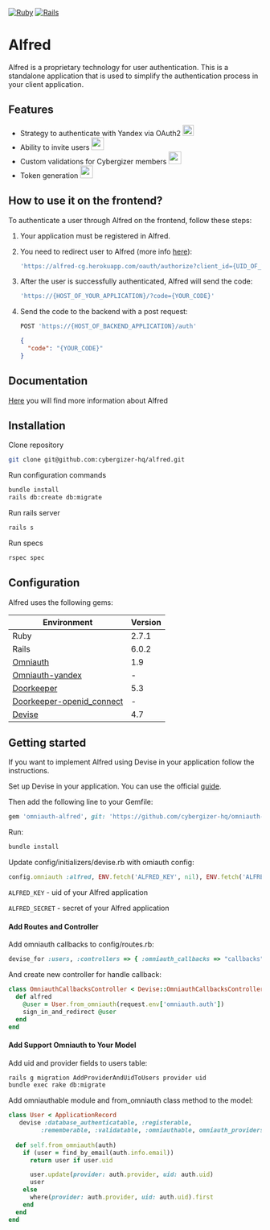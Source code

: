 [![Ruby](https://img.shields.io/badge/Ruby-2.7.1-brightgreen.svg?style=flat)](https://www.ruby-lang.org/en/)
[![Rails](https://img.shields.io/badge/Rails-6.0.2-blue.svg?style=flat)](https://rubyonrails.org/)


# Alfred

Alfred is a proprietary technology for user authentication. This is a standalone application that is used to simplify the authentication process in your client application.

## Features

- Strategy to authenticate with Yandex via OAuth2   <img src='https://cdn-icons-png.flaticon.com/512/226/226266.png' width='22'>
- Ability to invite users   <img src='https://cdn-icons-png.flaticon.com/512/921/921347.png' width='25'>
- Custom validations for Cybergizer members   <img src='https://cdn-icons-png.flaticon.com/512/508/508250.png' width='25'>
- Token generation   <img src='https://cdn-icons-png.flaticon.com/512/1680/1680173.png' width='25'>

## How to use it on the frontend?

To authenticate a user through Alfred on the frontend, follow these steps:

1. Your application must be registered in Alfred.
2. You need to redirect user to Alfred (more info [here](https://github.com/cybergizer-hq/alfred/wiki/Authorization-Request)):
    
    ```bash
    'https://alfred-cg.herokuapp.com/oauth/authorize?client_id={UID_OF_YOUR_APPLICATION}&redirect_uri=https%3A%2F%2{HOST_OF_YOUR_APPLICATION}&response_type=code&scope=user'
    ```
    
3. After the user is successfully authenticated, Alfred will send the code:

    ```bash
    'https://{HOST_OF_YOUR_APPLICATION}/?code={YOUR_CODE}'
    ```
4. Send the code to the backend with a post request:
    ```bash
    POST 'https://{HOST_OF_BACKEND_APPLICATION}/auth'
    ```

    ```json
    {
      "code": "{YOUR_CODE}"
    }
    ```

## Documentation

[Here](https://github.com/cybergizer-hq/alfred/wiki) you will find more information about Alfred

## Installation

Clone repository

```bash
git clone git@github.com:cybergizer-hq/alfred.git
```

Run configuration commands

```bash
bundle install
rails db:create db:migrate
```

Run rails server

```bash
rails s
```

Run specs

```bash
rspec spec
```

## Configuration

Alfred uses the following gems:

| Environment | Version |
| ------ | ------ |
| Ruby | 2.7.1 |
| Rails | 6.0.2 |
| [Omniauth](https://github.com/omniauth/omniauth) | 1.9 |
| [Omniauth-yandex](https://github.com/evrone/omniauth-yandex) | - |
| [Doorkeeper](https://github.com/doorkeeper-gem/doorkeeper) | 5.3 |
| [Doorkeeper-openid_connect](https://github.com/doorkeeper-gem/doorkeeper-openid_connect) | - |
| [Devise](https://github.com/heartcombo/devise) | 4.7 |

## Getting started

If you want to implement Alfred using Devise in your application follow the instructions.

Set up Devise in your application. You can use the official [guide](https://github.com/heartcombo/devise#getting-started).

Then add the following line to your Gemfile:

```ruby
gem 'omniauth-alfred', git: 'https://github.com/cybergizer-hq/omniauth-alfred', branch: 'master'
```

Run:

```bash
bundle install
```

Update config/initializers/devise.rb with omiauth config:

```ruby
config.omniauth :alfred, ENV.fetch('ALFRED_KEY', nil), ENV.fetch('ALFRED_SECRET', nil), scope: 'user'
```

`ALFRED_KEY` - uid of your Alfred application

`ALFRED_SECRET` - secret of your Alfred application

#### Add Routes and Controller

Add omniauth callbacks to config/routes.rb:

```ruby
devise_for :users, :controllers => { :omniauth_callbacks => "callbacks" }
```

And create new controller for handle callback:

```ruby
class OmniauthCallbacksController < Devise::OmniauthCallbacksController
  def alfred
    @user = User.from_omniauth(request.env['omniauth.auth'])
    sign_in_and_redirect @user
  end
end
```

#### Add Support Omniauth to Your Model

Add uid and provider fields to users table:

```bash
rails g migration AddProviderAndUidToUsers provider uid
bundle exec rake db:migrate
```

Add omniauthable module and from_omniauth class method to the model:

```ruby
class User < ApplicationRecord
   devise :database_authenticatable, :registerable,
         :rememberable, :validatable, :omniauthable, omniauth_providers: [:alfred]
  
  def self.from_omniauth(auth)
    if (user = find_by_email(auth.info.email))
      return user if user.uid

      user.update(provider: auth.provider, uid: auth.uid)
      user
    else
      where(provider: auth.provider, uid: auth.uid).first
    end
  end
end
```
